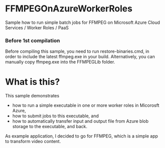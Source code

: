 FFMPEGOnAzureWorkerRoles
========================

Sample how to run simple batch jobs for FFMPEG on Microsoft Azure Cloud Services / Worker Roles / PaaS

### Before 1st compilation

Before compiling this sample, you need to run restore-binaries.cmd, in order to include the latest ffmpeg.exe in your build. Alternatively, you can manually copy ffmpeg.exe into the FFMPEGLib folder. 

# What is this?

This sample demonstrates 

- how to run a simple executable in one or more worker roles in Micorosft Azure, 
- how to submit jobs to this executable, and 
- how to automatically transfer input and output file from Azure blob storage to the executable, and back. 

As example application, I decided to go for FFMPEG, which is a simple app to transform video content. 

